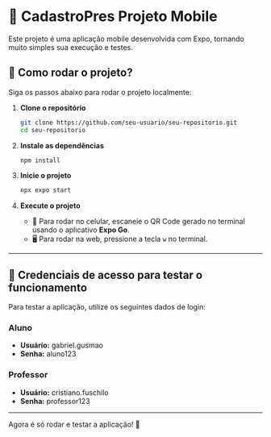 # 📱 CadastroPres Projeto Mobile

Este projeto é uma aplicação mobile desenvolvida com Expo, tornando muito simples sua execução e testes.

## 🚀 Como rodar o projeto?

Siga os passos abaixo para rodar o projeto localmente:

1. **Clone o repositório**
   ```sh
   git clone https://github.com/seu-usuario/seu-repositorio.git
   cd seu-repositorio
   ```

2. **Instale as dependências**
   ```sh
   npm install
   ```

3. **Inicie o projeto**
   ```sh
   npx expo start
   ```

4. **Execute o projeto**
   - 📱 Para rodar no celular, escaneie o QR Code gerado no terminal usando o aplicativo **Expo Go**.
   - 🖥️ Para rodar na web, pressione a tecla `w` no terminal.

---

## 🔑 Credenciais de acesso para testar o funcionamento

Para testar a aplicação, utilize os seguintes dados de login:

### Aluno
- **Usuário:** gabriel.gusmao
- **Senha:** aluno123

### Professor
- **Usuário:** cristiano.fuschilo
- **Senha:** professor123

---

Agora é só rodar e testar a aplicação! 🎉
